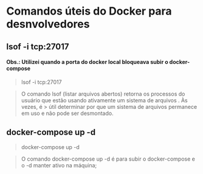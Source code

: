 # Comandos úteis do Docker para desnvolvedores


## lsof -i tcp:27017

#### Obs.: Utilizei quando a porta do docker local bloqueava subir o docker-compose

> <p>
>  lsof -i tcp:27017
  </p>

>    O comando lsof (listar arquivos abertos) retorna os processos do usuário que estão usando ativamente um sistema de arquivos . Às vezes, é >  útil determinar por que um sistema de arquivos permanece em uso e não pode ser desmontado.

## docker-compose up -d
> <p>
> docker-compose up -d
> </p>

> O comando docker-compose up -d é para subir o docker-compose e o -d manter ativo na máquina;
